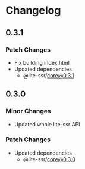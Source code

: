 # Changelog

## 0.3.1

### Patch Changes

- Fix building index.html
- Updated dependencies
  - @lite-ssr/core@0.3.1

## 0.3.0

### Minor Changes

- Updated whole lite-ssr API

### Patch Changes

- Updated dependencies
  - @lite-ssr/core@0.3.0
